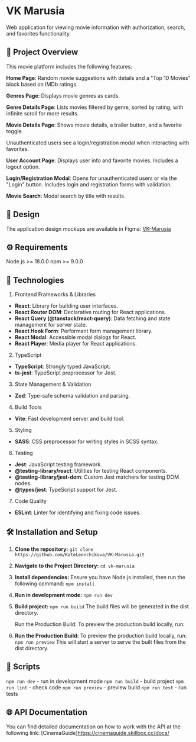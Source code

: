 # VK Marusia

Web application for viewing movie information with authorization, search, and favorites functionality.

## 🎯 Project Overview

This movie platform includes the following features:

**Home Page**:
Random movie suggestions with details and a "Top 10 Movies" block based on IMDb ratings.

**Genres Page**:
Displays movie genres as cards.

**Genre Details Page**:
Lists movies filtered by genre, sorted by rating, with infinite scroll for more results.

**Movie Details Page**:
Shows movie details, a trailer button, and a favorite toggle.

Unauthenticated users see a login/registration modal when interacting with favorites.

**User Account Page**:
Displays user info and favorite movies. Includes a logout option.

**Login/Registration Modal**:
Opens for unauthenticated users or via the "Login" button.
Includes login and registration forms with validation.

**Movie Search**:
Modal search by title with results.

## 🎨 Design

The application design mockups are available in Figma: [VK-Marusia](https://www.figma.com/design/8FW6Yt3ztcoYATQhqiy4qK/%D0%9C%D0%B0%D0%BA%D0%B5%D1%82-VK-%D0%9C%D0%B0%D1%80%D1%83%D1%81%D1%8F-%D0%B4%D0%BB%D1%8F-%D0%B4%D0%B8%D0%BF%D0%BB%D0%BE%D0%BC%D0%B0-Vue%2FReact?node-id=0-1&p=f&t=OOedKPqLGvu7wLSD-0)

## ⚙️ Requirements

Node.js >= 18.0.0
npm >= 9.0.0

## 🔧 Technologies

1. Frontend Frameworks & Libraries

- **React**: Library for building user interfaces.
- **React Router DOM**: Declarative routing for React applications.
- **React Query (@tanstack/react-query)**: Data fetching and state management for server state.
- **React Hook Form**: Performant form management library.
- **React Modal**: Accessible modal dialogs for React.
- **React Player**: Media player for React applications.

2. TypeScript

- **TypeScript**: Strongly typed JavaScript.
- **ts-jest**: TypeScript preprocessor for Jest.

3. State Management & Validation

- **Zod**: Type-safe schema validation and parsing.

4. Build Tools

- **Vite**: Fast development server and build tool.

5. Styling

- **SASS**: CSS preprocessor for writing styles in SCSS syntax.

6. Testing

- **Jest**: JavaScript testing framework.
- **@testing-library/react**: Utilities for testing React components.
- **@testing-library/jest-dom**: Custom Jest matchers for testing DOM nodes.
- **@types/jest**: TypeScript support for Jest.

7. Code Quality

- **ESLint**: Linter for identifying and fixing code issues.

## 🛠️ Installation and Setup

1. **Clone the repository:**
   `git clone https://github.com/KateLeonchikova/VK-Marusia.git`

2. **Navigate to the Project Directory:**
   `cd vk-marusia`

3. **Install dependencies:**
   Ensure you have Node.js installed, then run the following command:
   `npm install`

4. **Run in development mode:**
   `npm run dev`

5. **Build project:**
   `npm run build`
   The build files will be generated in the dist directory.

   Run the Production Build: To preview the production build locally, run:

6. **Run the Production Build:**
   To preview the production build locally, run:
   `npm run preview`
   This will start a server to serve the built files from the dist directory.

## 📝 Scripts

`npm run dev` - run in development mode
`npm run build` - build project
`npm run lint` - check code
`npm run preview` - preview build
`npm run test` - run tests

## 🌐 API Documentation

You can find detailed documentation on how to work with the API at the following link: [CinemaGuide]https://cinemaguide.skillbox.cc/docs/
